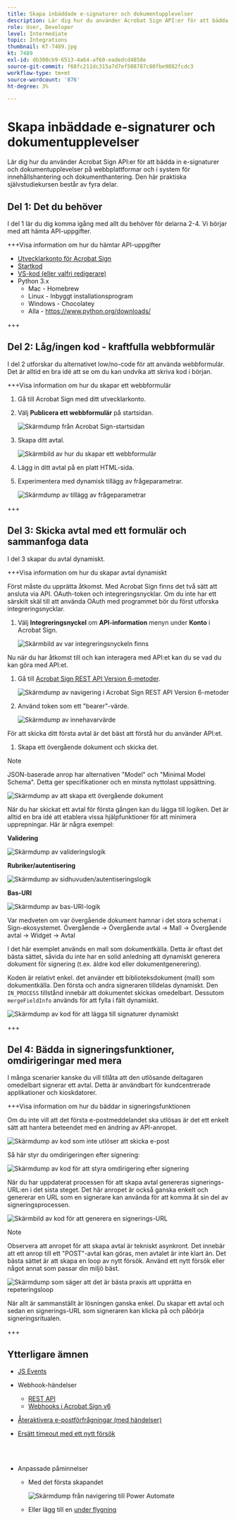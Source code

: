 ```yaml
---
title: Skapa inbäddade e-signaturer och dokumentupplevelser
description: Lär dig hur du använder Acrobat Sign API:er för att bädda in e-signaturer och dokumentupplevelser i dina webbplattformar och system för innehållshantering och dokumenthantering
role: User, Developer
level: Intermediate
topic: Integrations
thumbnail: KT-7489.jpg
kt: 7489
exl-id: db300cb9-6513-4a64-af60-eadedcd4858e
source-git-commit: f68fc211dc315a7d7ef508787c80fbe9882fcdc3
workflow-type: tm+mt
source-wordcount: '876'
ht-degree: 3%

---
```


# Skapa inbäddade e-signaturer och dokumentupplevelser

Lär dig hur du använder Acrobat Sign API:er för att bädda in e-signaturer och dokumentupplevelser på webbplattformar och i system för innehållshantering och dokumenthantering. Den här praktiska självstudiekursen består av fyra delar.

## Del 1: Det du behöver

I del 1 lär du dig komma igång med allt du behöver för delarna 2-4. Vi börjar med att hämta API-uppgifter.

+++Visa information om hur du hämtar API-uppgifter

* [Utvecklarkonto för Acrobat Sign](https://acrobat.adobe.com/se/sv/sign/developer-form.html)
* [Startkod](https://github.com/benvanderberg/adobe-sign-api-tutorial)
* [VS-kod (eller valfri redigerare)](https://code.visualstudio.com)
* Python 3.x
   * Mac - Homebrew
   * Linux - Inbyggt installationsprogram
   * Windows - Chocolatey
   * Alla - https://www.python.org/downloads/

+++

## Del 2: Låg/ingen kod - kraftfulla webbformulär

I del 2 utforskar du alternativet low/no-code för att använda webbformulär. Det är alltid en bra idé att se om du kan undvika att skriva kod i början.

+++Visa information om hur du skapar ett webbformulär

1. Gå till Acrobat Sign med ditt utvecklarkonto.

1. Välj **Publicera ett webbformulär** på startsidan.

   ![Skärmdump från Acrobat Sign-startsidan](assets/embeddedesignature/embed_1.png)

1. Skapa ditt avtal.

   ![Skärmbild av hur du skapar ett webbformulär](assets/embeddedesignature/embed_2.png)

1. Lägg in ditt avtal på en platt HTML-sida.

1. Experimentera med dynamisk tillägg av frågeparametrar.

   ![Skärmdump av tillägg av frågeparametrar](assets/embeddedesignature/embed_3.png)

+++

## Del 3: Skicka avtal med ett formulär och sammanfoga data

I del 3 skapar du avtal dynamiskt.

+++Visa information om hur du skapar avtal dynamiskt

Först måste du upprätta åtkomst. Med Acrobat Sign finns det två sätt att ansluta via API. OAuth-token och integreringsnycklar. Om du inte har ett särskilt skäl till att använda OAuth med programmet bör du först utforska integreringsnycklar.

1. Välj **Integreringsnyckel** om **API-information** menyn under **Konto** i Acrobat Sign.

   ![Skärmbild av var integreringsnyckeln finns](assets/embeddedesignature/embed_4.png)

Nu när du har åtkomst till och kan interagera med API:et kan du se vad du kan göra med API:et.

1. Gå till [Acrobat Sign REST API Version 6-metoder](http://adobesign.com/public/docs/restapi/v6).

   ![Skärmdump av navigering i Acrobat Sign REST API Version 6-metoder](assets/embeddedesignature/embed_5.png)

1. Använd token som ett &quot;bearer&quot;-värde.

   ![Skärmdump av innehavarvärde](assets/embeddedesignature/embed_6.png)

För att skicka ditt första avtal är det bäst att förstå hur du använder API:et.

1. Skapa ett övergående dokument och skicka det.

>[!NOTE]
>
>JSON-baserade anrop har alternativen &quot;Model&quot; och &quot;Minimal Model Schema&quot;. Detta ger specifikationer och en minsta nyttolast uppsättning.

![Skärmdump av att skapa ett övergående dokument](assets/embeddedesignature/embed_7.png)

När du har skickat ett avtal för första gången kan du lägga till logiken. Det är alltid en bra idé att etablera vissa hjälpfunktioner för att minimera upprepningar. Här är några exempel:

**Validering**

![Skärmdump av valideringslogik](assets/embeddedesignature/embed_8.png)

**Rubriker/autentisering**

![Skärmdump av sidhuvuden/autentiseringslogik](assets/embeddedesignature/embed_9.png)

**Bas-URI**

![Skärmdump av bas-URI-logik](assets/embeddedesignature/embed_10.png)

Var medveten om var övergående dokument hamnar i det stora schemat i Sign-ekosystemet.
Övergående -> Övergående avtal -> Mall -> Övergående avtal -> Widget -> Avtal

I det här exemplet används en mall som dokumentkälla. Detta är oftast det bästa sättet, såvida du inte har en solid anledning att dynamiskt generera dokument för signering (t.ex. äldre kod eller dokumentgenerering).

Koden är relativt enkel. det använder ett biblioteksdokument (mall) som dokumentkälla. Den första och andra signeraren tilldelas dynamiskt. Den `IN_PROCESS` tillstånd innebär att dokumentet skickas omedelbart. Dessutom `mergeFieldInfo` används för att fylla i fält dynamiskt.

![Skärmdump av kod för att lägga till signaturer dynamiskt](assets/embeddedesignature/embed_11.png)

+++

## Del 4: Bädda in signeringsfunktioner, omdirigeringar med mera

I många scenarier kanske du vill tillåta att den utlösande deltagaren omedelbart signerar ett avtal. Detta är användbart för kundcentrerade applikationer och kioskdatorer.

+++Visa information om hur du bäddar in signeringsfunktionen

Om du inte vill att det första e-postmeddelandet ska utlösas är det ett enkelt sätt att hantera beteendet med en ändring av API-anropet.

![Skärmdump av kod som inte utlöser att skicka e-post](assets/embeddedesignature/embed_12.png)

Så här styr du omdirigeringen efter signering:

![Skärmdump av kod för att styra omdirigering efter signering](assets/embeddedesignature/embed_13.png)

När du har uppdaterat processen för att skapa avtal genereras signerings-URL:en i det sista steget. Det här anropet är också ganska enkelt och genererar en URL som en signerare kan använda för att komma åt sin del av signeringsprocessen.

![Skärmbild av kod för att generera en signerings-URL](assets/embeddedesignature/embed_14.png)

>[!NOTE]
>
>Observera att anropet för att skapa avtal är tekniskt asynkront. Det innebär att ett anrop till ett &quot;POST&quot;-avtal kan göras, men avtalet är inte klart än. Det bästa sättet är att skapa en loop av nytt försök. Använd ett nytt försök eller något annat som passar din miljö bäst.

![Skärmdump som säger att det är bästa praxis att upprätta en repeteringsloop](assets/embeddedesignature/embed_15.png)

När allt är sammanställt är lösningen ganska enkel. Du skapar ett avtal och sedan en signerings-URL som signeraren kan klicka på och påbörja signeringsritualen.

+++

## Ytterligare ämnen

* [JS Events](https://www.adobe.io/apis/documentcloud/sign/docs.html#!adobedocs/adobe-sign/master/events.md)
* Webhook-händelser
   * [REST API](https://sign-acs.na1.echosign.com/public/docs/restapi/v6#!/webhooks/createWebhook)
   * [Webhooks i Acrobat Sign v6](https://www.adobe.io/apis/documentcloud/sign/docs.html#!adobedocs/adobe-sign/master/webhooks.md)
* [Återaktivera e-postförfrågningar (med händelser)](https://sign-acs.na1.echosign.com/public/docs/restapi/v6#!/agreements/updateAgreement)
* [Ersätt timeout med ett nytt försök](https://stackoverflow.com/questions/23267409/how-to-implement-retry-mechanism-into-python-requests-library)

   <br> 
* Anpassade påminnelser
   * Med det första skapandet

      ![Skärmdump från navigering till Power Automate](assets/embeddedesignature/embed_16.png)

   * Eller lägg till en [under flygning](https://sign-acs.na1.echosign.com/public/docs/restapi/v6#!/agreements/createReminderOnParticipant)
